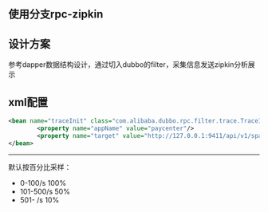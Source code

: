 ## 使用分支rpc-zipkin

## 设计方案
参考dapper数据结构设计，通过切入dubbo的filter，采集信息发送zipkin分析展示

## xml配置

```xml
<bean name="traceInit" class="com.alibaba.dubbo.rpc.filter.trace.TraceInit" init-method="init" destroy-method="destroy">
        <property name="appName" value="paycenter"/>
        <property name="target" value="http://127.0.0.1:9411/api/v1/spans"/>
</bean>
```
---
默认按百分比采样：
* 0-100/s 100%
* 101-500/s 50%
* 501- /s 10%

